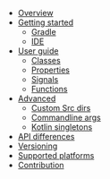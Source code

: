 * [Overview](src/doc/index.md)
* [Getting started]()
    * [Gradle](src/doc/getting-started/gradle.md)
    * [IDE](src/doc/getting-started/ide.md)
* [User guide]()
    * [Classes](src/doc/user-guide/classes.md)
    * [Properties](src/doc/user-guide/properties.md)
    * [Signals](src/doc/user-guide/signals.md)
    * [Functions](src/doc/user-guide/functions.md)
* [Advanced]()
    * [Custom Src dirs](src/doc/advanced/custom-src-dirs.md)
    * [Commandline args](src/doc/advanced/commandline-args.md)
	* [Kotlin singletons](src/doc/advanced/kotlin-singleton.md)
* [API differences](src/doc/api-differences.md)
* [Versioning](src/doc/versioning.md)
* [Supported platforms](src/doc/supported-platforms.md)
* [Contribution](src/doc/contribution.md)